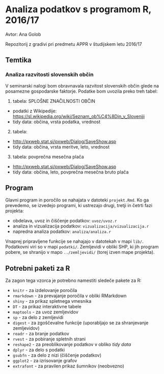 # Analiza podatkov s programom R, 2016/17

Avtor: Ana Golob

Repozitorij z gradivi pri predmetu APPR v študijskem letu 2016/17

## Temtika
### Analiza razvitosti slovenskih občin

V seminarski nalogi bom obravnavala razvitost slovenskih občin glede na posamezne gospodarske faktorje. Podatke bom uvozila preko treh tabel:

1. tabela: SPLOŠNE ZNAČILNOSTI OBČIN 
* podatki z Wikipedije: https://sl.wikipedia.org/wiki/Seznam_ob%C4%8Din_v_Sloveniji
* tidy data: občina, vrsta podatka, vrednost

2. tabela: 
* http://pxweb.stat.si/pxweb/Dialog/SaveShow.asp
* tidy data: občina, vrsta meritve, leto, vrednost

3. tabela: povprečna mesečna plača
* http://pxweb.stat.si/pxweb/Dialog/SaveShow.asp
* tidy data: občina, leto, povprečna mesečna bruto plača


## Program

Glavni program in poročilo se nahajata v datoteki `projekt.Rmd`. Ko ga prevedemo,
se izvedejo programi, ki ustrezajo drugi, tretji in četrti fazi projekta:

* obdelava, uvoz in čiščenje podatkov: `uvoz/uvoz.r`
* analiza in vizualizacija podatkov: `vizualizacija/vizualizacija.r`
* napredna analiza podatkov: `analiza/analiza.r`

Vnaprej pripravljene funkcije se nahajajo v datotekah v mapi `lib/`. Podatkovni
viri so v mapi `podatki/`. Zemljevidi v obliki SHP, ki jih program pobere, se
shranijo v mapo `../zemljevidi/` (torej izven mape projekta).

## Potrebni paketi za R

Za zagon tega vzorca je potrebno namestiti sledeče pakete za R:

* `knitr` - za izdelovanje poročila
* `rmarkdown` - za prevajanje poročila v obliki RMarkdown
* `shiny` - za prikaz spletnega vmesnika
* `DT` - za prikaz interaktivne tabele
* `maptools` - za uvoz zemljevidov
* `sp` - za delo z zemljevidi
* `digest` - za zgoščevalne funkcije (uporabljajo se za shranjevanje zemljevidov)
* `readr` - za branje podatkov
* `rvest` - za pobiranje spletnih strani
* `reshape2` - za preoblikovanje podatkov v obliko *tidy data*
* `dplyr` - za delo s podatki
* `gsubfn` - za delo z nizi (čiščenje podatkov)
* `ggplot2` - za izrisovanje grafov
* `extrafont` - za pravilen prikaz šumnikov (neobvezno)
